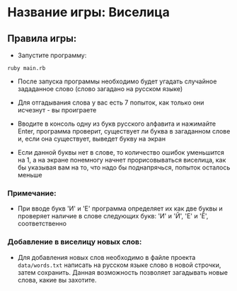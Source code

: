 # Название игры: Виселица

## Правила игры:

* Запустите программу:

```
ruby main.rb
```

* После запуска программы необходимо будет угадать случайное зададанное
слово (слово загадано на русском языке)

* Для отгадывания слова у вас есть 7 попыток, как только они исчезнут - вы проиграете

* Вводите в консоль одну из букв русского алфавита и нажимайте Enter, программа
проверит, существует ли буква в загаданном слове и, если она существует, выведет букву на экран

* Если данной буквы нет в слове, то количество ошибок уменьшится на 1, а на экране
понемногу начнет прорисовываться виселица, как бы указывая вам на то, что надо бы
поднапрячься, попыток осталось меньше

### Примечание:

* При вводе букв 'И' и 'Е' программа определяет их как две буквы и проверяет наличие в слове следующих букв:
'И' и 'Й', 'Е' и 'Ё', соответственно

### Добавление в виселицу новых слов:

* Для добавления новых слов необходимо в файле проекта ``data/words.txt`` 
написать на русском языке слово в новой строчки, затем сохранить. Данная возможность
позволяет загадывать новые слова, какие вы захотите.